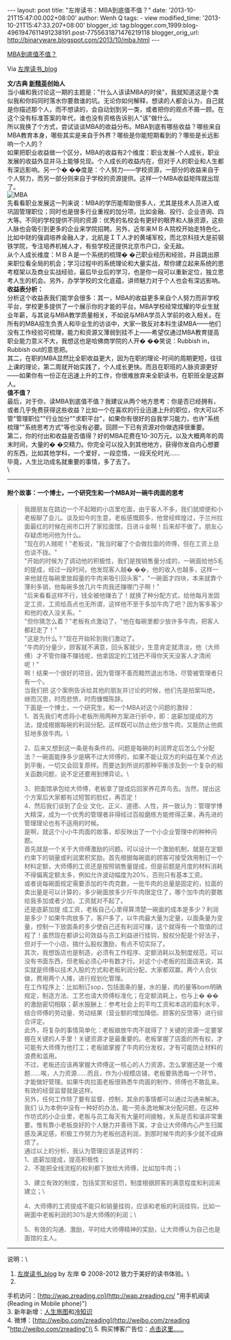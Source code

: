 --- layout: post title: "左岸读书：MBA到底值不值？" date:
'2013-10-21T15:47:00.002+08:00' author: Wenh Q tags: - view
modified\_time: '2013-10-21T15:47:33.207+08:00' blogger\_id:
tag:blogger.com,1999:blog-4961947611491238191.post-7755631871476219118
blogger\_orig\_url: http://binaryware.blogspot.com/2013/10/mba.html ---

[MBA到底值不值？](http://zreading.cn.feedsportal.com/c/35042/f/647833/s/3294bab8/sc/38/l/0L0Szreading0Bcn0Carchives0C40A290Bhtml/story01.htm)

Via [左岸读书\_blog](http://www.zreading.cn/)

**文/古典 [新精英](http://www.xjy.cn/)创始人**\
当小编和我讨论这一期的主题是："什么人该读MBA的时侯"，我就知道这是个类似我和你妈同时落水你要救谁的坑。无论你如何解释，想读的人都会认为，自己就是你描述那个人，而不想读的，会自动划到另一类，或者把你的观点不屑一顾。在这个没有标准答案的年代，谁也没有资格告诉别人"该"做什么。\
所以我换了个方式，尝试谈谈MBA的收益分布。MBA到底有哪些收益？哪些来自MBA教育本身，哪些其实是来自于外界？哪些是你能短期看到的？哪些是长远影响一个人的？\
如果把职业收益做一个区分，MBA的收益有2个维度：职业发展-个人成长，职业发展的收益外显并马上能够兑现。个人成长的收益内在，但对于人的职业和人生都有深远影响。另一个�
��度是：个人努力——学校资源，一部分的收益来自于个人努力，而另一部分则来自于学校的资源提供。这样一个MBA收益矩阵就出现了。\
![MBA](http://www.zreading.net/wp-content/uploads/2013/10/1.jpg)\
先看看职业发展这一列来说：MBA的学历能帮助很多人，尤其是技术人员进入或巩固管理职位；同时也是很多行业重视的加分项，比如金融、投行、企业咨询、四大等。不同的学校提供不同的资源：优秀的名校会有更好的眼界和人脉资源，这些人脉也会吸引到更多的企业来学院招聘。另外，近年来ＭＢＡ院校开始走特色化，比如中财的强调培养金融人才，北航是ＩＴ人才的黄埔军校，而北京科技大是前钢铁学院，专注培养机械人才，有些学校还提供北京市户口，全无敌。\
从个人成长维度：ＭＢＡ是一个系统的梳理�
�己职业经历和经验，并且跳出原来职位看全局的机会；学习过程中的系统理论和大量实战，帮你建立起来系统的思考框架以及商业实战经验，最后毕业后的学习，也是你一段可以重新定位，独立思考人生的机会。另外，办学学校的文化底蕴，讲师魅力对于个人也会有深远影响。\
**收益表分析：**\
分析这个收益表我们能学会很多：其一，MBA的收益更多来自个人努力而非学校平台，学校更多提供了一个展示你的才能的平台。MBA学校经常炫耀的毕业生就业年薪，与其说与MBA教学质量相关，不如说与MBA学员入学前的收入相关。在所有的MBA招生负责人和毕业生的访谈中，大家一致反对本科生读MBA——他们没有工作经验可梳理，能力和资源又薄弱到挂不上——希望仅通过MBA教育提高职业能力意义不大，我想这也是哈佛商学院的人开�
��笑说：Rubbish in，Rubbish out的意思把。\
其二，在职的MBA显然比全职收益更大，因为在职的理论-时间的周期更短，往往上课的理论，第二周就开始实践了，个人成长更快。而且在职班的人脉资源更好——如果你有一份正在迅速上升的工作，你很难放弃来全职读书，在职班全是这群人。\
**值不值？**\
最后，对于你，读MBA到底值不值？我建议从两个地方思考：你是否已经拥有，或者几乎免费获得这些收益？比如一个在喜欢的行业迅速上升的职位，你大可以不管"管理职位""行业加分""求职平台"，如果你有很好的自我学习能力，也许"系统梳理""系统思考方式"等也没有必要。回顾一下已有资源对你做选择很重要。\
第二，你的付出和收益是否值得？好的MBA花费在10-30万元，以及大概两年的周末时间，大量的�
�交精力。你完全可以投入到其他地方，获得你发自内心想要的东西，比如其他学科，一个爱好，一段恋情，一段天伦时光……\
毕竟，人生比功成名就重要的事情，多了去了。\
\

* * * * *

#### 附个故事：一个博士，一个研究生和一个MBA对一碗牛肉面的思考

> 我跟朋友在路边一个不起眼的小店里吃面，由于客人不多，我们就顺便和小老板聊了会儿。谈及如今的生意，老板感慨颇多，他曾经辉煌过，于兰州拉面最红的时候在闹市口开了家拉面馆，日进斗金啊！后来却不做了。朋友心存疑虑地问他为什么。\
> "现在的人贼呢！"老板说，"我当时雇了个会做拉面的师傅，但在工资上总也谈不拢。"\
> "开始的时候为了调动他的积极性，我们是按销售量分成的，一碗面给他5毛的提成，经过一段时间，他发现客人越�
> ��，他的收入也越多，这样一来他就在每碗里放超量的牛肉来吸引回头客"，"一碗面才四块，本来就靠个薄利多销，他每碗多放几片牛肉我还赚哪门子啊！"\
> "后来看看这样不行，钱全被他赚去了！就换了种分配方式，给他每月发固定工资，工资给高点也无所谓，这样他不至于多加牛肉了吧？因为客多客少和他的收入没关系。"\
> "但你猜怎么着？"老板有点激动了，"他在每碗里都少放许多牛肉，把客人都赶走了！"\
> "这是为什么？"现在开始轮到我们激动了。\
> "牛肉的分量少，顾客就不满意，回头客就少，生意肯定就清淡，他（大师傅）才不管你赚不赚钱呢，他拿固定的工钱巴不得你天天没客人才清闲呢！"\
> 啊！结果一个很好的项目，因为管理不善而黯然退出市场，尽管被管理者只有一个。\
> 当我们把
> 这个案例告诉给其他的朋友并讨论的时候，他们先是拍案叫绝，继而沉思，时而悲愤，时而慷慨陈辞。\
> 下面是一个博士，一个研究生，和一个MBA对这个问题的激辩：\
> 1、首先我们考虑将小老板所用两种方案进行折中，即：底薪加提成的方法，提成根据每碗的利润分配。这样既可以防止他少放牛肉，又能防止他疯狂地多放牛肉。\
>
> 2、后来又想到这一条是有条件的。问题是每碗的利润界定后怎么个分配法？一碗面能挣多少是瞒不过大师傅的，如果不能让双方的利益在某个点达到平衡，一切又会回复原样。而要达到所说的那种平衡涉及到一个复杂的相关函数问题，说不定还要用到博弈论。\
>
> 3、把面馆承包给大师傅，老板拿了提成后回家养花弄鸟去。当然，提出这个方案后大家都有过短暂的脸红，再否定！\
>  4、然后我们谈到了企业
> 文化、正义、道德、人性，并一致认为：管理学博大精深，成为一个优秀的管理者非得经过百般磨练方能修得正果，再先进的管理理论也有不适用的时候。\
> 是啊，就这个小小牛肉面的故事，却反映出了一个小企业管理中的种种问题。\
> 首先就是一个关于大师傅激励的问题。可以设计一个激励机制，就是在定额约束下的销量或利润累积奖励。首先根据每碗面的顾客可接受效用制订一个材料定额，大师傅的工资还是按照销售量提成，但是前题是月度的材料消耗不得偏离定额太多，例如允许波动幅度为20%，否则只有基本工资。\
> 或者说每碗面规定需要添加的牛肉克数，一批牛肉的总量是固定的，拉面的卖出量是可以计算的，多少碗面放多少斤牛肉限定住了，哪个加牛肉的要敢给我多加或者少加，工资就对不起了。\
> 还是底薪加提
> 成工资，老板自己心里得算清楚一碗面的成本是多少？利润是多少？如果牛肉放多了，客户多了，以牛肉最大量为定量，以面条量为变量，控制一下放面条的多少使自己还有利润可赚，这个就得有一个取值的过程了！虽然现在都讲公司效益与员工利益进行挂钩，股权分配是个好法子，但对于一个小店，搞什么股权激励，有点不切实际了。\
> 其次，我想饭店也是制造，必须有工作程序、定额消耗以及制度规范，可以没有书面东西，但老板必须心中有数才行。对这个小老板的拉面店来说，其实就是师傅以技术入股的方式和老板利润分配，大家都双赢。两个人合伙做，费用两个人摊，进行规划化管理。\
> 在工作程序上：比如制订sop，包括面条的量，水的量，肉的量等bom明确规定，制造方法、工艺也请大师傅标准化；在定额消耗上，也与上�
> ��的激励密切相联；薪水报酬上：参考社会上的平均工资和本店的盈利水平，结合师傅的劳动量、劳动结果（营业额的增加降低、顾客的反馈等）进行综合评定。\
> 此外，将复杂的事情简单化：老板娘放牛肉不就得了？关键的资源一定要掌握在关键的人手里！关键资源才是最重要的。老板掌握了店面的所有权，才可能有大师傅为他打工；老板娘掌握了牛肉的分发权，才有可能防止材料的浪费和滥用。\
> 不过，老板还应该再掌握大师傅这一核心的人力资源，怎么掌握还是一个难题……唉，人力资源……而且，作为小规模店铺，老板要熟悉每一个环节，才能做好管理。如果牛肉拉面老板很熟悉牛肉面的制作，师傅也不敢乱来。有效的经营监督就是这样。\
> 另外，任何工作除了要有监督、控制，其余的事情都可以通过沟通来解决。我们
> 认为本例中没有一种好的办法，能一劳永逸地解决分配问题，在这种作坊式的小企业里，老板与员工每天有大量时间接触，关系是否和谐非常重要。惟有靠小老板良好的个人魅力并善待下属，才会让大师傅内心产生归属感及满足感，积极工作努力为老板创造利润，到那时候牛肉的多少就不成麻烦了。\
> 通过以上的分析，我认为管理应该是这样的：\
> 1、底薪加提成，提高积极性；\
>  2、不能把全线流程的权利都下放给大师傅，比如加牛肉；\
>
> 3、建立有效的制度，包括奖赏和惩罚，制度根据顾客的满意程度和利润来建立；\
>
> 4、大师傅的工资提成不能只和销量挂钩，应该和老板的利润挂钩，比如一碗面中老板利润的30%是大师傅的利润；\
>
> 5、有效的沟通、激励，平时给大师傅精神的奖励，让大师傅认为自己也是面馆的主人。

* * * * *

说明：\
1. [左岸读书\_blog](http://zreading.cn/) by 左岸 © 2008-2012
致力于美好的读书体验。\
2.
手机访问：[http://wap.zreading.cn](http://wap.zreading.cn/ "用手机阅读(Reading in Mobile phone)")\
3.
新年新增：[人生旅图](http://www.zreading.net/ "人生旅图")和[冷知识](http://www.zreading.net/lenzhishi "冷知识")\
4.
微博：[http://weibo.com/zreading](http://weibo.com/zreading "http://weibo.com/zreading")\
5.
购买博客广告位：[点击这里……](http://www.zreading.cn/about#ad "看了会心动!")
